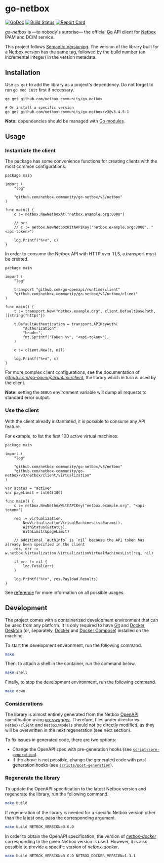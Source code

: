 # go-netbox

[![GoDoc](https://pkg.go.dev/badge/github.com/netbox-community/go-netbox)](https://pkg.go.dev/github.com/netbox-community/go-netbox) [![Build Status](https://github.com/netbox-community/go-netbox/workflows/main/badge.svg?branch=master)](https://github.com/netbox-community/go-netbox/actions) [![Report Card](https://goreportcard.com/badge/github.com/netbox-community/go-netbox)](https://goreportcard.com/report/github.com/netbox-community/go-netbox)

_go-netbox_ is —to nobody's surprise— the official [Go](https://go.dev) API client for [Netbox](https://github.com/netbox-community/netbox) IPAM and DCIM service.

This project follows [Semantic Versioning](https://semver.org). The version of the library built for a Netbox version has the same tag, followed by the build number (an incremental integer) in the version metadata.

## Installation

Use `go get` to add the library as a project's dependency. Do not forget to run `go mod init` first if necessary.

```shell
go get github.com/netbox-community/go-netbox

# Or install a specific version
go get github.com/netbox-community/go-netbox/v3@v3.4.5-1
```

**Note:** dependencies should be managed with [Go modules](https://go.dev/doc/modules/managing-dependencies).

## Usage

### Instantiate the client

The package has some convenience functions for creating clients with the most common configurations.

```golang
package main

import (
	"log"

	"github.com/netbox-community/go-netbox/v3/netbox"
)

func main() {
	c := netbox.NewNetboxAt("netbox.example.org:8000")
    
	// or:
	// c := netbox.NewNetboxWithAPIKey("netbox.example.org:8000", "<api-token>")

	log.Printf("%+v", c)
}
```

In order to consume the Netbox API with HTTP over TLS, a transport must be created.

```golang
package main

import (
	"log"

	transport "github.com/go-openapi/runtime/client"
	"github.com/netbox-community/go-netbox/v3/netbox/client"
)

func main() {
	t := transport.New("netbox.example.org", client.DefaultBasePath, []string{"https"})

	t.DefaultAuthentication = transport.APIKeyAuth(
		"Authorization",
		"header",
		fmt.Sprintf("Token %v", "<api-token>"),
	)

	c := client.New(t, nil)

	log.Printf("%+v", c)
}
```

For more complex client configurations, see the documentation of _[github.com/go-openapi/runtime/client](https://pkg.go.dev/github.com/go-openapi/runtime/client)_, the library which in turn is used by the client.

**Note:** setting the `DEBUG` environment variable will dump all requests to standard error output.

### Use the client

With the client already instantiated, it is possible to consume any API feature.

For example, to list the first 100 active virtual machines:

```golang
package main

import (
	"log"

	"github.com/netbox-community/go-netbox/v3/netbox"
	"github.com/netbox-community/go-netbox/v3/netbox/client/virtualization"
)

var status = "active"
var pageLimit = int64(100)

func main() {
	c := netbox.NewNetboxWithAPIKey("netbox.example.org", "<api-token>")

	req := virtualization.
		NewVirtualizationVirtualMachinesListParams().
		WithStatus(&status).
		WithLimit(&pageLimit)

	// additional `authInfo` is `nil` because the API token has already been specified in the client 
	res, err := w.netbox.Virtualization.VirtualizationVirtualMachinesList(req, nil)

	if err != nil {
		log.Fatal(err)
	}

	log.Printf("%+v", res.Payload.Results)
}
```

See [reference](https://pkg.go.dev/github.com/netbox-community/go-netbox) for more information on all possible usages.

## Development

The project comes with a containerized development environment that can be used from any platform. It is only required to have [Git](https://git-scm.com) and [Docker Desktop](https://www.docker.com/products/docker-desktop/) (or, separately, [Docker](https://docs.docker.com/engine/install) and [Docker Compose](https://docs.docker.com/compose/install/)) installed on the machine.

To start the development environment, run the following command.

```bash
make
```

Then, to attach a shell in the container, run the command below.

```bash
make shell
```

Finally, to stop the development environment, run the following command.

```bash
make down
```

### Considerations

The library is almost entirely generated from the Netbox [OpenAPI](https://www.openapis.org/) specification using _[go-swagger](https://github.com/go-swagger/go-swagger)_. Therefore, files under directories `netbox/client` and `netbox/models` should not be directly modified, as they will be overwritten in the next regeneration (see next section).

To fix issues in generated code, there are two options:

- Change the OpenAPI spec with pre-generation hooks (see [`scripts/pre-generation`](scripts/pre-generation)).
- If the above is not possible, change the generated code with post-generation hooks (see [`scripts/post-generation`](scripts/post-generation)).

### Regenerate the library

To update the OpenAPI specification to the latest Netbox version and regenerate the library, run the following command.

```bash
make build
```

If regeneration of the library is needed for a specific Netbox version other than the latest one, pass the corresponding argument.

```bash
make build NETBOX_VERSION=3.0.0
```

In order to obtain the OpenAPI specification, the version of _[netbox-docker](https://github.com/netbox-community/netbox-docker)_ corresponding to the given Netbox version is used. However, it is also possible to provide a specific version of _netbox-docker_.

```bash
make build NETBOX_VERSION=3.0.0 NETBOX_DOCKER_VERSION=1.3.1
```
